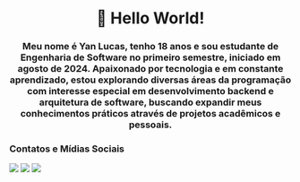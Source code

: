 <h1 align="center">👋 Hello World!</h1>
<h3 align="center">Meu nome é Yan Lucas, tenho 18 anos e sou estudante de Engenharia de Software no primeiro semestre, iniciado em agosto de 2024. Apaixonado por tecnologia e em constante aprendizado, estou explorando diversas áreas da programação com interesse especial em desenvolvimento backend e arquitetura de software, buscando expandir meus conhecimentos práticos através de projetos acadêmicos e pessoais.</h3>

<h3>Contatos e Mídias Sociais</h3>
<a href="mailto:contato@yanlucasx10@gmail.com"><img loading="lazy" src="https://img.shields.io/badge/Gmail-D14836?style=for-the-badge&logo=gmail&logoColor=white" target="_blank"></a>
<a href="https://instagram.com/lucx.yan" target="_blank"><img src="https://img.shields.io/badge/-Instagram-%23E4405F?style=for-the-badge&logo=instagram&logoColor=white" target="_blank"></a>
<a href="https://www.linkedin.com/in/lucx-yan" target="_blank"><img src="https://img.shields.io/badge/-LinkedIn-%230077B5?style=for-the-badge&logo=linkedin&logoColor=white" target="_blank"></a>
